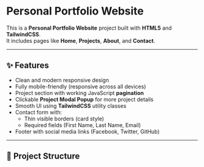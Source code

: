 # Personal Portfolio Website

This is a **Personal Portfolio Website** project built with **HTML5** and **TailwindCSS**.  
It includes pages like **Home**, **Projects**, **About**, and **Contact**.

---

## ✨ Features

- Clean and modern responsive design
- Fully mobile-friendly (responsive across all devices)
- Project section with working JavaScript **pagination**
- Clickable **Project Modal Popup** for more project details
- Smooth UI using **TailwindCSS** utility classes
- Contact form with:
  - Thin visible borders (card style)
  - Required fields (First Name, Last Name, Email)
- Footer with social media links (Facebook, Twitter, GitHub)

---

## 📁 Project Structure


